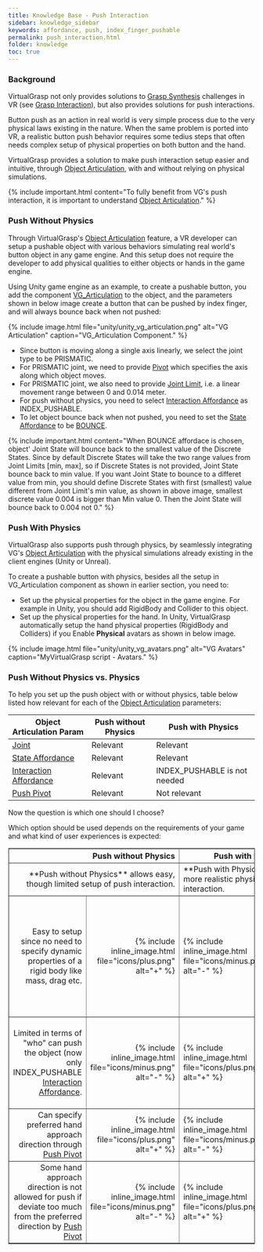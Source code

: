 ```yaml
---
title: Knowledge Base - Push Interaction
sidebar: knowledge_sidebar
keywords: affordance, push, index_finger_pushable
permalink: push_interaction.html
folder: knowledge
toc: true
---
```


### Background

VirtualGrasp not only provides solutions to <a href="#" data-toggle="tooltip" data-original-title="{{site.data.glossary.GraspSynthesisMethod}}">Grasp Synthesis</a>
challenges in VR (see [Grasp Interaction](grasp_interaction.html#grasp-interaction)), 
but also provides solutions for push interactions.

Button push as an action in real world is very simple process due to the very physical laws existing in the nature. 
When the same problem is ported into VR, a realistic button push behavior requires some tedius steps that often needs complex setup of physical properties on 
both button and the hand.

VirtualGrasp provides a solution to make push interaction setup easier and intuitive, through [Object Articulation](object_articulation.html#object-articulation), with and without relying on physical simulations.

{% include important.html content="To fully benefit from VG's push interaction, it is important to understand [Object Articulation](object_articulation.html#object-articulation)." %}


### Push Without Physics

Through VirtualGrasp's [Object Articulation](object_articulation.html#object-articulation) feature, a VR developer can setup a pushable object with various behaviors 
simulating real world's button object in any game engine. And this setup does not require the developer to add physical qualities to either objects or hands in the game engine. 

Using Unity game engine as an example, to create a pushable button, 
you add the component [VG_Articulation](unity_component_vgarticulation.html#unity-component-vgarticulation) to the object, 
and the parameters shown in below image create a button that can be pushed by index finger, and will always bounce back when not pushed:

{% include image.html file="unity/unity_vg_articulation.png" alt="VG Articulation" caption="VG_Articulation Component." %}

* Since button is moving along a single axis linearly, we select the joint type to be PRISMATIC.
* For PRISMATIC joint, we need to provide <a href="#" data-toggle="tooltip" data-original-title="{{site.data.glossary.Pivot}}">Pivot</a> which specifies the axis along which object moves.
* For PRISMATIC joint, we also need to provide <a href="#" data-toggle="tooltip" data-original-title="{{site.data.glossary.JointLimit}}">Joint Limit</a>, i.e. a linear movement range between 0 and 0.014 meter. 
* For push without physics, you need to select <a href="#" data-toggle="tooltip" data-original-title="{{site.data.glossary.InteractionAffordance}}">Interaction Affordance</a> as INDEX_PUSHABLE.
* To let object bounce back when not pushed, you need to set the <a href="#" data-toggle="tooltip" data-original-title="{{site.data.glossary.StateAffordance}}">State Affordance</a>
 to be <a href="#" data-toggle="tooltip" data-original-title="{{site.data.glossary.Bounce}}">BOUNCE</a>. 

{% include important.html content="When BOUNCE affordace is chosen, object' Joint State will bounce back to the smallest value of the Discrete States.
Since by default Discrete States will take the two range values from Joint Limits [min, max], so if Discrete States is not provided, Joint State bounce back to min value. 
If you want Joint State to bounce to a differet value from min, you should define Discrete States with first (smallest) value different from Joint Limit's min value, 
as shown in above image, smallest discrete value 0.004 is bigger than Min value 0. Then the Joint State will bounce back to 0.004 not 0." %}


### Push With Physics

VirtualGrasp also supports push through physics, by seamlessly integrating VG's [Object Articulation](object_articulation.html#object-articulation) with the physical simulations already existing 
in the client engines (Unity or Unreal). 

To create a pushable button with physics, besides all the setup in VG_Articulation component as shown in earlier section, you need to:
* Set up the physical properties for the object in the game engine. For example in Unity, you should add RigidBody and Collider to this object. 
* Set up the physical properties for the hand. In Unity, VirtualGrasp automatically setup the hand physical properties (RigidBody and Colliders) if you Enable **Physical** avatars as shown in below image. 

{% include image.html file="unity/unity_vg_avatars.png" alt="VG Avatars" caption="MyVirtualGrasp script - Avatars." %}

### Push Without Physics vs. Physics

To help you set up the push object with or without physics, 
 table below listed how relevant for each of the [Object Articulation](object_articulation.html#object-articulation) parameters:
 
| Object Articulation Param | Push without Physics | Push with Physics |
|-------|--------|---------|
| <a href="#" data-toggle="tooltip" data-original-title="{{site.data.glossary.Joint}}">Joint</a> | Relevant | Relevant | 
| <a href="#" data-toggle="tooltip" data-original-title="{{site.data.glossary.StateAffordance}}">State Affordance</a>| Relevant | Relevant | 
| <a href="#" data-toggle="tooltip" data-original-title="{{site.data.glossary.InteractionAffordance}}">Interaction Affordance</a> | Relevant | INDEX_PUSHABLE is not needed | 
| <a href="#" data-toggle="tooltip" data-original-title="{{site.data.glossary.PushPivot}}">Push Pivot</a> | Relevant | Not relevant  | 

Now the question is which one should I choose? 

Which option should be used depends on the requirements of your game and what kind of user experiences is expected:

<table border="1">
<colgroup>
<col width="40%" />
<col width="10%" />
<col width="10%" />
<col width="40%" />
</colgroup>
<thead>
<tr class="header">
<th colspan="2" style="text-align: right">Push without Physics</th>
<th colspan="2">Push with Physics</th>
</tr>
</thead>
<tbody>
<tr>
<td markdown="span" colspan="2" style="text-align: right">
**Push without Physics** allows easy, though limited setup of push interaction.<!-- While full baking is needed, it only uses grasp baking results during runtime.are created by a limited set of grasps around an object depending on a pre-baked grasp database.--></td>
<td markdown="span" colspan="2">**Push with Physics** allows more realistic physics-based push interaction.<!--While full baking is currently enabled (so one can switch between static and dynamic grasping per object), it only uses shape baking results. --><!--are unlimited grasps that are generated during runtime.--></td>
</tr>
<tr>
<td markdown="span" style="text-align: right">Easy to setup since no need to specify dynamic properties of a rigid body like mass, drag etc.</td>
<td markdown="span" style="text-align: right">{% include inline_image.html file="icons/plus.png" alt="+" %}</td>
<td markdown="span">{% include inline_image.html file="icons/minus.png" alt="-" %}</td>
<td markdown="span">Need careful selection of dynamic properties since they influence how object react to push</td>
</tr>
<tr>
<td markdown="span" style="text-align: right">Limited in terms of "who" can push the object (now only INDEX_PUSHABLE <a href="#" data-toggle="tooltip" data-original-title="{{site.data.glossary.InteractionAffordance}}">Interaction Affordance</a>.</td>
<td markdown="span" style="text-align: right">{% include inline_image.html file="icons/minus.png" alt="-" %}</td>
<td markdown="span">{% include inline_image.html file="icons/plus.png" alt="+" %}</td>
<td markdown="span">Anything with RigidBody and Collider can push since it is physics-based.</td>
</tr>
<tr>
<td markdown="span" style="text-align: right">Can specify preferred hand approach direction through <a href="#" data-toggle="tooltip" data-original-title="{{site.data.glossary.PushPivot}}">Push Pivot</a>  </td>
<td markdown="span" style="text-align: right">{% include inline_image.html file="icons/plus.png" alt="+" %}</td>
<td markdown="span">{% include inline_image.html file="icons/minus.png" alt="-" %}</td>
<td markdown="span">Can not specify preferred hand direction. </td>
</tr>
<tr>
<td markdown="span" style="text-align: right">Some hand approach direction is not allowed for push if deviate too much from the preferred direction by <a href="#" data-toggle="tooltip" data-original-title="{{site.data.glossary.PushPivot}}">Push Pivot</a> </td>
<td markdown="span" style="text-align: right">{% include inline_image.html file="icons/minus.png" alt="-" %}</td>
<td markdown="span">{% include inline_image.html file="icons/plus.png" alt="+" %}</td>
<td markdown="span">Object can be pushed from any direction since it is physics-based.</td>
</tr>
</tbody>
</table>


